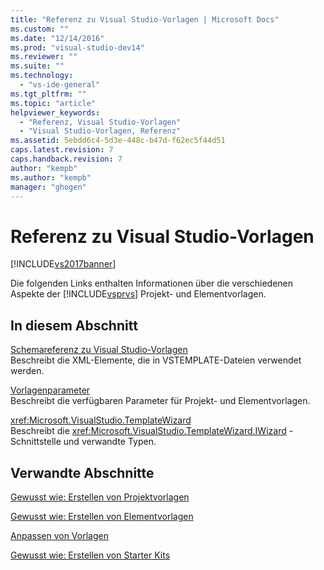 ```yaml
---
title: "Referenz zu Visual Studio-Vorlagen | Microsoft Docs"
ms.custom: ""
ms.date: "12/14/2016"
ms.prod: "visual-studio-dev14"
ms.reviewer: ""
ms.suite: ""
ms.technology: 
  - "vs-ide-general"
ms.tgt_pltfrm: ""
ms.topic: "article"
helpviewer_keywords: 
  - "Referenz, Visual Studio-Vorlagen"
  - "Visual Studio-Vorlagen, Referenz"
ms.assetid: 5ebdd6c4-5d3e-448c-b47d-f62ec5f44d51
caps.latest.revision: 7
caps.handback.revision: 7
author: "kempb"
ms.author: "kempb"
manager: "ghogen"
---
```

# Referenz zu Visual Studio-Vorlagen
[!INCLUDE[vs2017banner](../code-quality/includes/vs2017banner.md)]

Die folgenden Links enthalten Informationen über die verschiedenen Aspekte der [!INCLUDE[vsprvs](../code-quality/includes/vsprvs_md.md)] Projekt\- und Elementvorlagen.  
  
## In diesem Abschnitt  
 [Schemareferenz zu Visual Studio\-Vorlagen](../extensibility/visual-studio-template-schema-reference.md)  
 Beschreibt die XML\-Elemente, die in VSTEMPLATE\-Dateien verwendet werden.  
  
 [Vorlagenparameter](../ide/template-parameters.md)  
 Beschreibt die verfügbaren Parameter für Projekt\- und Elementvorlagen.  
  
 <xref:Microsoft.VisualStudio.TemplateWizard>  
 Beschreibt die <xref:Microsoft.VisualStudio.TemplateWizard.IWizard> \-Schnittstelle und verwandte Typen.  
  
## Verwandte Abschnitte  
 [Gewusst wie: Erstellen von Projektvorlagen](../ide/how-to-create-project-templates.md)  
  
 [Gewusst wie: Erstellen von Elementvorlagen](../ide/how-to-create-item-templates.md)  
  
 [Anpassen von Vorlagen](../ide/customizing-project-and-item-templates.md)  
  
 [Gewusst wie: Erstellen von Starter Kits](../ide/how-to-create-starter-kits.md)